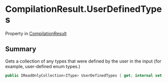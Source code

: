 # CompilationResult.UserDefinedTypes

Property in [CompilationResult](/docs/api/csharp/yarn.compiler.compilationresult.md)

## Summary


Gets a collection of any types that were defined by the user in the
input (for example, user-defined enum types.)


```csharp
public IReadOnlyCollection<IType> UserDefinedTypes { get; internal set; }
```

